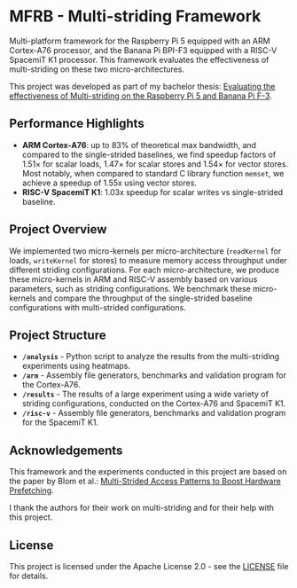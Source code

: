 
# MFRB - Multi-striding Framework 

Multi-platform framework for the Raspberry Pi 5 equipped with an ARM Cortex-A76 processor, and the Banana Pi BPI-F3 equipped with a RISC-V SpacemiT K1 processor. This framework evaluates the effectiveness of multi-striding on these two micro-architectures. 

This project was developed as part of my bachelor thesis: [Evaluating the effectiveness of Multi-striding on the Raspberry Pi 5 and Banana Pi F-3](https://theses.liacs.nl/3407). 

## Performance Highlights

- **ARM Cortex-A76**: up to 83% of theoretical max bandwidth, and compared to the single-strided baselines, we find speedup factors of 1.51× for scalar loads, 1.47× for scalar stores and 1.54× for vector stores. Most notably, when compared to standard C library function `memset`, we achieve a speedup of 1.55x using vector stores.
- **RISC-V SpacemiT K1**: 1.03x speedup for scalar writes vs single-strided baseline.

## Project Overview
We implemented two micro-kernels per micro-architecture (`readKernel` for loads, `writeKernel` for stores) to measure memory access throughput under different striding configurations. For each micro-architecture, we produce these micro-kernels in ARM and RISC-V assembly based on various parameters, such as striding configurations. We benchmark these micro-kernels and compare the throughput of the single-strided baseline configurations with multi-strided configurations.

## Project Structure

- **`/analysis`** - Python script to analyze the results from the multi-striding experiments using heatmaps.
- **`/arm`** -  Assembly file generators, benchmarks and validation program for the Cortex-A76. 
- **`/results`** - The results of a large experiment using a wide variety of striding configurations, conducted on the Cortex-A76 and SpacemiT K1.
- **`/risc-v`** - Assembly file generators, benchmarks and validation program for the SpacemiT K1.

## Acknowledgements
This framework and the experiments conducted in this project are based on the paper by Blom et al.: [Multi-Strided Access Patterns to Boost Hardware Prefetching](https://www.researchgate.net/publication/391455066_Multi-Strided_Access_Patterns_to_Boost_Hardware_Prefetching).

I thank the authors for their work on multi-striding and for their help with this project.

## License

This project is licensed under the Apache License 2.0 - see the [LICENSE](LICENSE) file for details.

